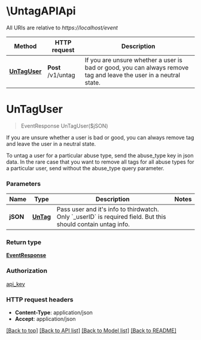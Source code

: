 # \UntagAPIApi

All URIs are relative to *https://localhost/event*

Method | HTTP request | Description
------------- | ------------- | -------------
[**UnTagUser**](UntagAPIApi.md#UnTagUser) | **Post** /v1/untag | If you are unsure whether a user is bad or good, you can always remove tag and leave the user in a neutral state.


# **UnTagUser**
> EventResponse UnTagUser($jSON)

If you are unsure whether a user is bad or good, you can always remove tag and leave the user in a neutral state.

To untag a user for a particular abuse type, send the abuse_type key in json data. In the rare case that you want to remove all tags for all abuse types for a particular user, send without the abuse_type query parameter. 


### Parameters

Name | Type | Description  | Notes
------------- | ------------- | ------------- | -------------
 **jSON** | [**UnTag**](UnTag.md)| Pass user and it&#39;s info to thirdwatch. Only &#x60;_userID&#x60; is required field. But this should contain untag info. | 

### Return type

[**EventResponse**](EventResponse.md)

### Authorization

[api_key](../README.md#api_key)

### HTTP request headers

 - **Content-Type**: application/json
 - **Accept**: application/json

[[Back to top]](#) [[Back to API list]](../README.md#documentation-for-api-endpoints) [[Back to Model list]](../README.md#documentation-for-models) [[Back to README]](../README.md)


